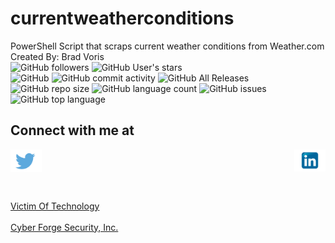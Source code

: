 # currentweatherconditions
PowerShell Script that scraps current weather conditions from Weather.com<BR />
Created By: Brad Voris<BR />
<img alt="GitHub followers" src="https://img.shields.io/github/followers/bvoris?style=social">
<img alt="GitHub User's stars" src="https://img.shields.io/github/stars/bvoris?style=social"><BR />
<img alt="GitHub" src="https://img.shields.io/github/license/bvoris/currentweatherconditions">
<img alt="GitHub commit activity" src="https://img.shields.io/github/commit-activity/m/bvoris/currentweatherconditions">
<img alt="GitHub All Releases" src="https://img.shields.io/github/downloads/bvoris/currentweatherconditions/total">
<img alt="GitHub repo size" src="https://img.shields.io/github/repo-size/bvoris/currentweatherconditions">
<img alt="GitHub language count" src="https://img.shields.io/github/languages/count/bvoris/currentweatherconditions">
<img alt="GitHub issues" src="https://img.shields.io/github/issues/bvoris/currentweatherconditions">
<img alt="GitHub top language" src="https://img.shields.io/github/languages/top/bvoris/currentweatherconditions">


## Connect with me at

<a href="https://twitter.com/HMInfoSecViking?ref_src=twsrc%5Etfw"><IMG SRC="https://github.com/bvoris/bvoris/blob/master/twitter.jpg" WIDTH=10% HEIGHT=10% ALIGN=LEFT></a>

<a href="https://www.linkedin.com/in/brad-voris" target="_blank"><IMG SRC="https://github.com/bvoris/bvoris/blob/master/linkedin.png" WIDTH=10% HEIGHT=4% ALIGN=RIGHT></a>

<BR /><BR />
<BR /><BR />

<A HREF="https://www.victimoftechnology.com">Victim Of Technology<A />
<BR /><BR />
<A HREF="https://www.cyberforgesecurity.com">Cyber Forge Security, Inc.<A />
<BR /><BR />

